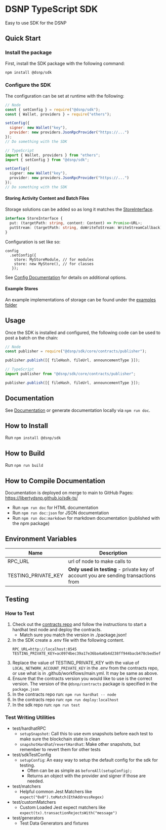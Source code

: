 # DSNP TypeScript SDK

Easy to use SDK for the DSNP

## Quick Start

### Install the package

First, install the SDK package with the following command:

```bash
npm install @dsnp/sdk
```

### Configure the SDK

The configuration can be set at runtime with the following:

```js
// Node
const { setConfig } = require("@dsnp/sdk");
const { Wallet, providers } = require("ethers");

setConfig({
  signer: new Wallet("key"),
  provider: new providers.JsonRpcProvider("https://...")
});
// Do something with the SDK
```

```typescript
// TypeScript
import { Wallet, providers } from "ethers";
import { setConfig } from "@dsnp/sdk";

setConfig({
  signer: new Wallet("key"),
  provider: new providers.JsonRpcProvider("https://...")
});
// Do something with the SDK
```

#### Storing Activity Content and Batch Files

Storage solutions can be added so as long it matches the [StoreInterface](https://github.com/LibertyDSNP/sdk-ts/blob/main/src/core/store/interface.ts).
```typescript
interface StoreInterface {
  put: (targetPath: string, content: Content) => Promise<URL>;
  putStream: (targetPath: string, doWriteToStream: WriteStreamCallback) => Promise<URL>;
}
```

Configuration is set like so:
```
config
  .setConfig({
    store: MyStoreModule, // for modules
    store: new MyStore(), // for classes
   });
```

See [Config Documentation](https://libertydsnp.github.io/sdk-ts/interfaces/config_config.config.html) for details on additional options.

#### Example Stores

An example implementations of storage can be found under the [examples folder](https://github.com/LibertyDSNP/sdk-ts/tree/main/examples)

## Usage

Once the SDK is installed and configured, the following code can be used to post a batch on the chain:

```js
// Node
const publisher = require("@dsnp/sdk/core/contracts/publisher");

publisher.publish([{ fileHash, fileUrl, announcementType }]);
```

```typescript
// TypeScript
import publisher from "@dsnp/sdk/core/contracts/publisher";

publisher.publish([{ fileHash, fileUrl, announcementType }]);
```

## Documentation

See [Documentation](https://libertydsnp.github.io/sdk-ts/) or generate documentation locally via `npm run doc`.

## How to Install

Run `npm install @dsnp/sdk`

## How to Build

Run `npm run build`

## How to Compile Documentation

Documentation is deployed on merge to main to GitHub Pages: https://libertydsnp.github.io/sdk-ts/

- Run `npm run doc` for HTML documentation
- Run `npm run doc:json` for JSON documentation
- Run `npm run doc:markdown` for markdown documentation (published with the npm package)

## Environment Variables

| Name                   | Description                                                                         |
| ---------------------- | ----------------------------------------------------------------------------------- |
| RPC_URL                | url of node to make calls to                                                        |
| TESTING_PRIVATE_KEY    | **Only used in testing** - private key of account you are sending transactions from |

## Testing

### How to Test
1. Check out the [contracts repo](https://github.com/LibertyDSNP/contracts) and follow the instructions to start a hardhat test node and deploy the contracts.
   - Match sure you match the version in ./package.json!
1. In the SDK create a .env file with the following content.
    ```shell
    RPC_URL=http://localhost:8545
    TESTING_PRIVATE_KEY=ac0974bec39a17e36ba4a6b4d238ff944bacb478cbed5efcae784d7bf4f2ff80
    ```
1. Replace the value of TESTING_PRIVATE_KEY with the value of `LOCAL_NETWORK_ACCOUNT_PRIVATE_KEY` in the .env from the contracts repo, or use what is in .github/workflows/main.yml. It may be same as above. 
1. Ensure that the contracts version you would like to use is the correct version. The version of the `@dsnp/contracts` package is specified in the `package.json`
1. In the contracts repo run: `npm run hardhat -- node`
1. In the contracts repo run: `npm run deploy:localhost`
1. In the sdk repo run: `npm run test`

### Test Writing Utilities

- test/hardhatRPC
  - `setupSnapshot`: Call this to use evm snapshots before each test to make sure the blockchain state is clean
  - `snapshotHardhat`/`revertHardhat`: Make other snapshots, but remember to revert them for other tests
- test/sdkTestConfig
  - `setupConfig`: An easy way to setup the default config for the sdk for testing.
    - Often can be as simple as `beforeAll(setupConfig);`
    - Returns an object with the provider and signer if those are needed.
- test/matchers
  - Helpful common Jest Matchers like `expect("0x0").toMatch(EthAddressRegex)`
- test/customMatchers
  - Custom Loaded Jest expect matchers like `expect(tx).transactionRejectsWith("message")`
- test/generators
  - Test Data Generators and fixtures
